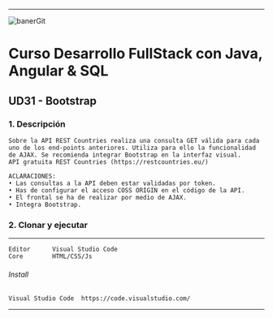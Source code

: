 ***
![banerGit](https://user-images.githubusercontent.com/22893383/107159880-121e0b80-6993-11eb-92e3-1efd1d8f4dba.PNG)

# Curso Desarrollo FullStack con Java, Angular & SQL

## UD31 - Bootstrap


### 1. Descripción
```
Sobre la API REST Countries realiza una consulta GET válida para cada uno de los end-points anteriores. Utiliza para ello la funcionalidad de AJAX. Se recomienda integrar Bootstrap en la interfaz visual.
API gratuita REST Countries (https://restcountries.eu/) 

ACLARACIONES:
• Las consultas a la API deben estar validadas por token.
• Has de configurar el acceso COSS ORIGIN en el código de la API.
• El frontal se ha de realizar por medio de AJAX.
• Integra Bootstrap.
``` 

### 2. Clonar y ejecutar
***
```
Editor      Visual Studio Code
Core        HTML/CSS/Js           
```

###### Install
```
Visual Studio Code	https://code.visualstudio.com/       
```

***
